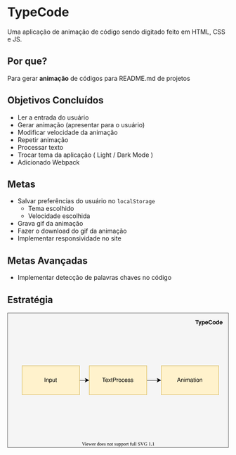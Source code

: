 # TypeCode
Uma aplicação de animação de código sendo digitado feito em HTML, CSS e JS.

## Por que?
Para gerar **animação** de códigos para README.md de projetos

## Objetivos Concluídos
- Ler a entrada do usuário
- Gerar animação (apresentar para o usuário)
- Modificar velocidade da animação 
- Repetir animação
- Processar texto
- Trocar tema da aplicação ( Light / Dark Mode )
- Adicionado Webpack

## Metas
- Salvar preferências do usuário no `localStorage`
  - Tema escolhido
  - Velocidade escolhida
- Grava gif da animação 
- Fazer o download do gif da animação
- Implementar responsividade no site

## Metas Avançadas
- Implementar detecção de palavras chaves no código

## Estratégia
![Estratégia](./assets/Typecode.svg)
